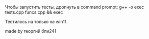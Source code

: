 Чтобы запустить тесты, дропнуть в command prompt: g++ -o exec tests.cpp funcs.cpp && exec

Тестилось на только на win11.

made by георгий бпи241
